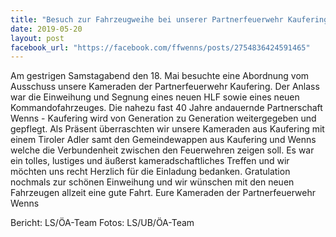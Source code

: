 ```yaml
---
title: "Besuch zur Fahrzeugweihe bei unserer Partnerfeuerwehr Kaufering in Bayern"
date: 2019-05-20
layout: post
facebook_url: "https://facebook.com/ffwenns/posts/2754836424591465"
---
```


Am gestrigen Samstagabend den 18. Mai besuchte eine Abordnung vom Ausschuss unsere Kameraden der Partnerfeuerwehr Kaufering. Der Anlass war die Einweihung und Segnung eines neuen HLF sowie eines neuen Kommandofahrzeuges. Die nahezu fast 40 Jahre andauernde Partnerschaft Wenns - Kaufering wird von Generation zu Generation weitergegeben und gepflegt. Als Präsent überraschten wir unsere Kameraden aus Kaufering mit einem Tiroler Adler samt den Gemeindewappen aus Kaufering und Wenns welche die Verbundenheit zwischen den Feuerwehren zeigen soll. Es war ein tolles, lustiges und äußerst kameradschaftliches Treffen und wir möchten uns recht Herzlich für die Einladung bedanken. Gratulation nochmals zur schönen Einweihung und wir wünschen mit den neuen Fahrzeugen allzeit eine gute Fahrt. Eure Kameraden der Partnerfeuerwehr Wenns 

Bericht: LS/ÖA-Team
Fotos: LS/UB/ÖA-Team